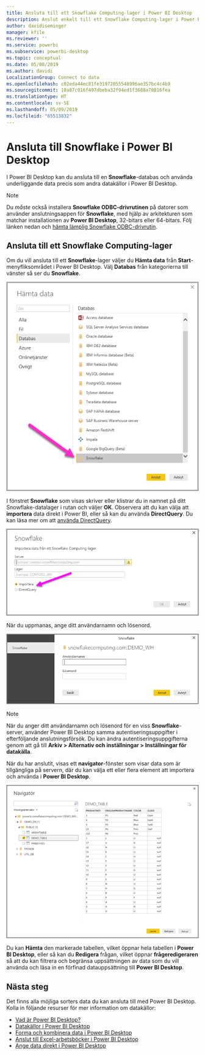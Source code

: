 ```yaml
---
title: Ansluta till ett Snowflake Computing-lager i Power BI Desktop
description: Anslut enkelt till ett Snowflake Computing-lager i Power BI Desktop
author: davidiseminger
manager: kfile
ms.reviewer: ''
ms.service: powerbi
ms.subservice: powerbi-desktop
ms.topic: conceptual
ms.date: 05/08/2019
ms.author: davidi
LocalizationGroup: Connect to data
ms.openlocfilehash: c02eda44ec81fe31972055548996ae357bc4c4b9
ms.sourcegitcommit: 10a87c016f497dbeba32f94ed1f3688a70816fea
ms.translationtype: HT
ms.contentlocale: sv-SE
ms.lasthandoff: 05/09/2019
ms.locfileid: "65513832"
---
```

# <a name="connect-to-snowflake-in-power-bi-desktop"></a>Ansluta till Snowflake i Power BI Desktop
I Power BI Desktop kan du ansluta till en **Snowflake**-databas och använda underliggande data precis som andra datakällor i Power BI Desktop. 

> [!NOTE]
> Du *måste* också installera **Snowflake ODBC-drivrutinen** på datorer som använder anslutningsappen för **Snowflake**, med hjälp av arkitekturen som matchar installationen av  **Power BI Desktop**, 32-bitars eller 64-bitars. Följ länken nedan och [hämta lämplig Snowflake ODBC-drivrutin](http://go.microsoft.com/fwlink/?LinkID=823762).
> 
> 

## <a name="connect-to-a-snowflake-computing-warehouse"></a>Ansluta till ett Snowflake Computing-lager
Om du vill ansluta till ett **Snowflake**-lager väljer du **Hämta data** från **Start**-menyfliksområdet i Power BI Desktop. Välj **Databas** från kategorierna till vänster så ser du **Snowflake**.

![](media/desktop-connect-snowflake/connect_snowflake_2b.png)

I fönstret **Snowflake** som visas skriver eller klistrar du in namnet på ditt Snowflake-datalager i rutan och väljer **OK**. Observera att du kan välja att **importera** data direkt i Power BI, eller så kan du använda **DirectQuery**. Du kan läsa mer om att [använda DirectQuery](desktop-use-directquery.md).

![](media/desktop-connect-snowflake/connect_snowflake_3.png)

När du uppmanas, ange ditt användarnamn och lösenord.

![](media/desktop-connect-snowflake/connect_snowflake_4.png)

> [!NOTE]
> När du anger ditt användarnamn och lösenord för en viss **Snowflake**-server, använder Power BI Desktop samma autentiseringsuppgifter i efterföljande anslutningsförsök. Du kan ändra autentiseringsuppgifterna genom att gå till **Arkiv > Alternativ och inställningar > Inställningar för datakälla**.
> 
> 

När du har anslutit, visas ett **navigator**-fönster som visar data som är tillgängliga på servern, där du kan välja ett eller flera element att importera och använda i **Power BI Desktop**.

![](media/desktop-connect-snowflake/connect_snowflake_5.png)

Du kan **Hämta** den markerade tabellen, vilket öppnar hela tabellen i **Power BI Desktop**, eller så kan du **Redigera** frågan, vilket öppnar **frågeredigeraren** så att du kan filtrera och begränsa uppsättningen av data som du vill använda och läsa in en förfinad datauppsättning till **Power BI Desktop**.

## <a name="next-steps"></a>Nästa steg
Det finns alla möjliga sorters data du kan ansluta till med Power BI Desktop. Kolla in följande resurser för mer information om datakällor:

* [Vad är Power BI Desktop?](desktop-what-is-desktop.md)
* [Datakällor i Power BI Desktop](desktop-data-sources.md)
* [Forma och kombinera data i Power BI Desktop](desktop-shape-and-combine-data.md)
* [Anslut till Excel-arbetsböcker i Power BI Desktop](desktop-connect-excel.md)   
* [Ange data direkt i Power BI Desktop](desktop-enter-data-directly-into-desktop.md)   

